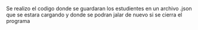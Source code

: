 Se realizo el codigo donde se guardaran los estudientes en un archivo .json que se estara cargando y donde se podran jalar de nuevo si se cierra el programa
